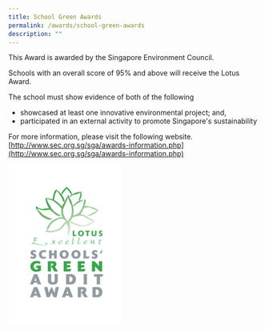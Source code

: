 ```yaml
---
title: School Green Awards
permalink: /awards/school-green-awards
description: ""
---
```

This Award is awarded by the Singapore Environment Council.  

Schools with an overall score of 95% and above will receive the Lotus Award.

The school must show evidence of both of the following
* showcased at least one innovative environmental project; and, 
* participated in an external activity to promote Singapore's sustainability 

For more information, please visit the following website. <br> [http://www.sec.org.sg/sga/awards-information.php](http://www.sec.org.sg/sga/awards-information.php)

<img src="/images/lotus_green_award1.jpg" 
     style="width:45%">